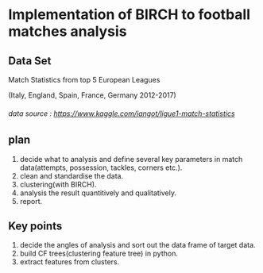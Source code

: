 # Implementation of BIRCH to football matches analysis 

## Data Set

Match Statistics from top 5 European Leagues

(Italy, England, Spain, France, Germany 2012-2017)

###### data source : https://www.kaggle.com/jangot/ligue1-match-statistics

## plan

1. decide what to analysis and define several key parameters in match data(attempts, possession, tackles, corners etc.).
2. clean and standardise the data.
3. clustering(with BIRCH).
4. analysis the result quantitively and qualitatively.  
5. report.

## Key points

1. decide the angles of analysis and sort out the data frame of target data.
2. build CF trees(clustering feature tree) in python.
3. extract features from clusters.